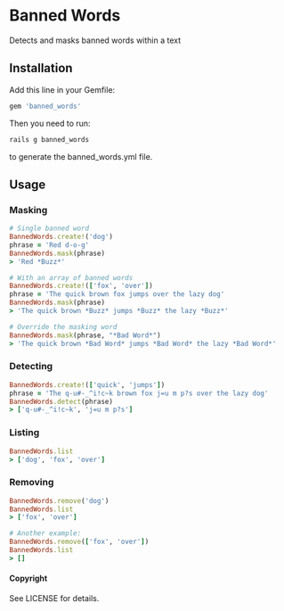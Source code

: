 # Banned Words
Detects and masks banned words within a text

## Installation

Add this line in your Gemfile:

```ruby
gem 'banned_words'
```
Then you need to run:

```ruby
rails g banned_words
```
to generate the banned_words.yml file.

## Usage

### Masking
```ruby
# Single banned word
BannedWords.create!('dog')
phrase = 'Red d-o-g'
BannedWords.mask(phrase)
> 'Red *Buzz*'

# With an array of banned words
BannedWords.create!(['fox', 'over'])
phrase = 'The quick brown fox jumps over the lazy dog'
BannedWords.mask(phrase)
> 'The quick brown *Buzz* jumps *Buzz* the lazy *Buzz*'

# Override the masking word
BannedWords.mask(phrase, "*Bad Word*")
> 'The quick brown *Bad Word* jumps *Bad Word* the lazy *Bad Word*'
```

### Detecting
```ruby
BannedWords.create!(['quick', 'jumps'])
phrase = 'The q-u#-_^i!c~k brown fox j=u m p?s over the lazy dog'
BannedWords.detect(phrase)
> ['q-u#-_^i!c~k', 'j=u m p?s']
```

### Listing
```ruby
BannedWords.list
> ['dog', 'fox', 'over']
```

### Removing
```ruby
BannedWords.remove('dog')
BannedWords.list
> ['fox', 'over']

# Another example:
BannedWords.remove(['fox', 'over'])
BannedWords.list
> []
```

#### Copyright

See LICENSE for details.